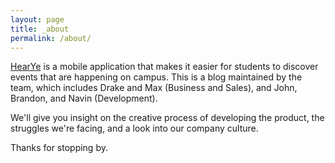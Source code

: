 ```yaml
---
layout: page
title: _about
permalink: /about/
---
```


[HearYe](http://www.hearye.io) is a mobile application that makes it easier for students to discover events that are happening on campus. This is a blog maintained by the team, which includes Drake and Max (Business and Sales), and John, Brandon, and Navin (Development).

We'll give you insight on the creative process of developing the product, the struggles we're facing, and a look into our company culture.

Thanks for stopping by.